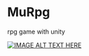 # MuRpg
rpg game with unity

[![IMAGE ALT TEXT HERE](https://img.youtube.com/vi/7vyQV5Rd9Ww/0.jpg)](https://www.youtube.com/watch?v=7vyQV5Rd9Ww)
